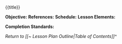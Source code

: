 <span class='lesson-title'>{{title}}</span>

**Objective:**
**References:**
**Schedule:**
**Lesson Elements:**

**Completion Standards:**

*Return to [[~ Lesson Plan Outline|Table of Contents]]^*
<div style="page-break-after: always; visibility: hidden"> \pagebreak </div>